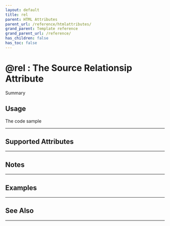 ```yaml
---
layout: default
title: rel
parent: HTML Attributes
parent_url: /reference/htmlattributes/
grand_parent: Template reference
grand_parent_url: /reference/
has_children: false
has_toc: false
---
```


# @rel : The Source Relationsip Attribute

Summary

## Usage

 The code sample

---

## Supported Attributes


---

## Notes


---

## Examples


---


## See Also


---

